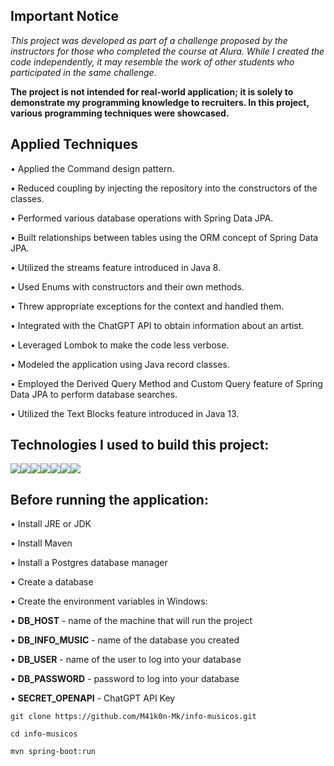 ## Important Notice

_This project was developed as part of a challenge proposed by the instructors for those who completed the course at Alura. While I created the code independently, it may resemble the work of other students who participated in the same challenge._

**The project is not intended for real-world application; it is solely to demonstrate my programming knowledge to recruiters. In this project, various programming techniques were showcased.**

## Applied Techniques

•  Applied the Command design pattern.

•  Reduced coupling by injecting the repository into the constructors of the classes.

•  Performed various database operations with Spring Data JPA.

•  Built relationships between tables using the ORM concept of Spring Data JPA.

•  Utilized the streams feature introduced in Java 8.

•  Used Enums with constructors and their own methods.

•  Threw appropriate exceptions for the context and handled them.

•  Integrated with the ChatGPT API to obtain information about an artist.

•  Leveraged Lombok to make the code less verbose.

•  Modeled the application using Java record classes.

•  Employed the Derived Query Method and Custom Query feature of Spring Data JPA to perform database searches.

•  Utilized the Text Blocks feature introduced in Java 13.

## Technologies I used to build this project:
[![](https://img.icons8.com/fluency/48/java-coffee-cup-logo.png)](https://www.java.com/en/)[![](https://img.icons8.com/color/48/spring-logo.png)](https://spring.io/)[![](https://img.icons8.com/ios/50/maven-ios.png)](https://maven.apache.org/)[![](https://img.icons8.com/fluency/48/intellij-idea.png)](https://www.jetbrains.com/pt-br/idea/)[![](https://img.icons8.com/color/48/postgreesql.png)](https://www.postgresql.org/)[![](https://img.icons8.com/glyph-neue/50/github.png)](https://github.com/)[![](https://img.icons8.com/ios-filled/50/chatgpt.png)](https://openai.com/index/chatgpt/)

## Before running the application:

• Install JRE or JDK

• Install Maven

• Install a Postgres database manager

• Create a database

• Create the environment variables in Windows:

• **DB_HOST** - name of the machine that will run the project

• **DB_INFO_MUSIC** - name of the database you created

• **DB_USER** - name of the user to log into your database

• **DB_PASSWORD** - password to log into your database

• **SECRET_OPENAPI** - ChatGPT API Key
```
git clone https://github.com/M41k0n-Mk/info-musicos.git

cd info-musicos

mvn spring-boot:run
```